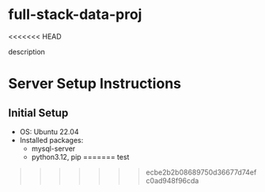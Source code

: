 # full-stack-data-proj
<<<<<<< HEAD

description

# Server Setup Instructions

## Initial Setup

- OS: Ubuntu 22.04
- Installed packages:
  - mysql-server
  - python3.12, pip
=======
test
>>>>>>> ecbe2b2b08689750d36677d74efc0ad948f96cda
